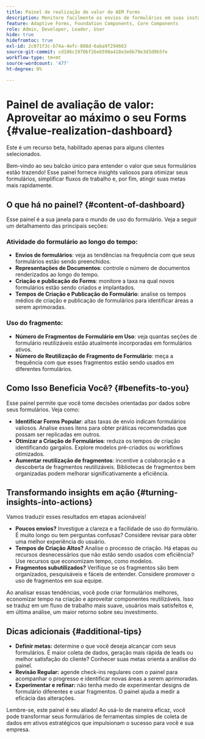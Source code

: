 ```yaml
---
title: Painel de realização de valor do AEM Forms
description: Monitore facilmente os envios de formulários em suas instâncias do AEM Forms com nosso painel de rastreamento intuitivo.
feature: Adaptive Forms, Foundation Components, Core Components
role: Admin, Developer, Leader, User
hide: true
hidefromtoc: true
exl-id: 2c071f3c-b74a-4efc-808d-6aba9f294663
source-git-commit: cd106c1970bf26eb590a418e3e6b79e3d3d9b5fe
workflow-type: tm+mt
source-wordcount: '477'
ht-degree: 0%

---
```


# Painel de avaliação de valor: Aproveitar ao máximo o seu Forms {#value-realization-dashboard}

<span class="preview"> Este é um recurso beta, habilitado apenas para alguns clientes selecionados. </span>

Bem-vindo ao seu balcão único para entender o valor que seus formulários estão trazendo! Esse painel fornece insights valiosos para otimizar seus formulários, simplificar fluxos de trabalho e, por fim, atingir suas metas mais rapidamente.

## O que há no painel? {#content-of-dashboard}

Esse painel é a sua janela para o mundo de uso do formulário. Veja a seguir um detalhamento das principais seções:

### Atividade do formulário ao longo do tempo:

* **Envios de formulários**: veja as tendências na frequência com que seus formulários estão sendo preenchidos.
* **Representações de Documentos**: controle o número de documentos renderizados ao longo do tempo.
* **Criação e publicação do Forms**: monitore a taxa na qual novos formulários estão sendo criados e implantados.
* **Tempos de Criação e Publicação do Formulário**: analise os tempos médios de criação e publicação de formulários para identificar áreas a serem aprimoradas.

### Uso do fragmento:

* **Número de Fragmentos de Formulário em Uso**: veja quantas seções de formulário reutilizáveis estão atualmente incorporadas em formulários ativos.
* **Número de Reutilização de Fragmento de Formulário**: meça a frequência com que esses fragmentos estão sendo usados em diferentes formulários.


## Como Isso Beneficia Você? {#benefits-to-you}

Esse painel permite que você tome decisões orientadas por dados sobre seus formulários. Veja como:

* **Identificar Forms Popular**: altas taxas de envio indicam formulários valiosos. Analise esses itens para obter práticas recomendadas que possam ser replicadas em outros.
* **Otimizar a Criação de Formulários**: reduza os tempos de criação identificando gargalos. Explore modelos pré-criados ou workflows otimizados.
* **Aumentar reutilização de fragmentos**: incentive a colaboração e a descoberta de fragmentos reutilizáveis. Bibliotecas de fragmentos bem organizadas podem melhorar significativamente a eficiência.


## Transformando insights em ação {#turning-insights-into-actions}

Vamos traduzir esses resultados em etapas acionáveis!

* **Poucos envios?** Investigue a clareza e a facilidade de uso do formulário. É muito longo ou tem perguntas confusas? Considere revisar para obter uma melhor experiência do usuário.
* **Tempos de Criação Altos?** Analise o processo de criação. Há etapas ou recursos desnecessários que não estão sendo usados com eficiência? Use recursos que economizam tempo, como modelos.
* **Fragmentos subutilizados?** Verifique se os fragmentos são bem organizados, pesquisáveis e fáceis de entender. Considere promover o uso de fragmentos em sua equipe.

Ao analisar essas tendências, você pode criar formulários melhores, economizar tempo na criação e aproveitar componentes reutilizáveis. Isso se traduz em um fluxo de trabalho mais suave, usuários mais satisfeitos e, em última análise, um maior retorno sobre seu investimento.

## Dicas adicionais {#additional-tips}

* **Definir metas:** determine o que você deseja alcançar com seus formulários. É maior coleta de dados, geração mais rápida de leads ou melhor satisfação do cliente? Conhecer suas metas orienta a análise do painel.
* **Revisão Regular:** agende check-ins regulares com o painel para acompanhar o progresso e identificar novas áreas a serem aprimoradas.
* **Experimentar e refinar:** não tenha medo de experimentar designs de formulário diferentes e usar fragmentos. O painel ajuda a medir a eficácia das alterações.

Lembre-se, este painel é seu aliado! Ao usá-lo de maneira eficaz, você pode transformar seus formulários de ferramentas simples de coleta de dados em ativos estratégicos que impulsionam o sucesso para você e sua empresa.
